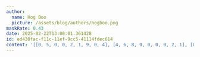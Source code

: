```yaml
---
author:
  name: Hog Boo
  picture: /assets/blog/authors/hogboo.png
maskRate: 0.43
date: 2025-02-22T13:00:01.361428
id: ed430fac-f11c-11ef-9cc5-41114fdec614
content: '[[0, 5, 0, 0, 2, 1, 9, 0, 4], [4, 6, 8, 0, 0, 0, 0, 2, 1], [0, 0, 0, 3, 6, 4, 5, 7, 8], [0, 4, 5, 7, 1, 8, 2, 9, 0], [9, 1, 0, 0, 4, 6, 0, 5, 0], [8, 0, 2, 5, 3, 9, 1, 4, 0], [5, 0, 9, 4, 7, 3, 0, 1, 0], [0, 0, 0, 0, 0, 0, 4, 3, 0], [0, 3, 4, 0, 9, 0, 0, 8, 0]]'
---
```


